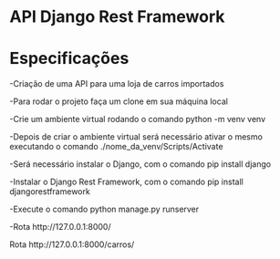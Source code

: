 # API Django Rest Framework

# Especificações

<p>-Criação de uma API para uma loja de carros importados</p>
<p>-Para rodar o projeto faça um clone em sua máquina local</p>
<p->-Crie um ambiente virtual rodando o comando python -m venv venv</p>
<p>-Depois de criar o ambiente virtual será necessário ativar o mesmo executando o comando ./nome_da_venv/Scripts/Activate <br>
<p>-Será necessário  instalar o Django, com o comando pip install django</p>
<p>-Instalar o Django Rest Framework, com o comando pip install djangorestframework</p>
<p>-Execute o comando python manage.py runserver</p>

<p>-Rota  http://127.0.0.1:8000/</p>
<p> Rota http://127.0.0.1:8000/carros/</p>
